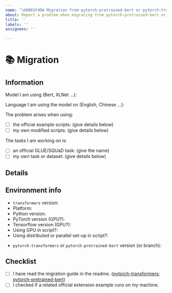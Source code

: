 ```yaml
---
name: "\U0001F4DA Migration from pytorch-pretrained-bert or pytorch-transformers"
about: Report a problem when migrating from pytorch-pretrained-bert or pytorch-transformers to transformers
title: ''
labels: ''
assignees: ''

---
```


# 📚 Migration

## Information

<!-- Important information -->

Model I am using (Bert, XLNet ...):

Language I am using the model on (English, Chinese ...):

The problem arises when using:
* [ ] the official example scripts: (give details below)
* [ ] my own modified scripts: (give details below)

The tasks I am working on is:
* [ ] an official GLUE/SQUaD task: (give the name)
* [ ] my own task or dataset: (give details below)

## Details

<!-- A clear and concise description of the migration issue.
    If you have code snippets, please provide it here as well.
    Important! Use code tags to correctly format your code. See https://help.github.com/en/github/writing-on-github/creating-and-highlighting-code-blocks#syntax-highlighting
    Do not use screenshots, as they are hard to read and (more importantly) don't allow others to copy-and-paste your code.
    -->

## Environment info
<!-- You can run the command `python transformers-cli env` and copy-and-paste its output below.
     Don't forget to fill out the missing fields in that output! -->
 
- `transformers` version:
- Platform:
- Python version:
- PyTorch version (GPU?):
- Tensorflow version (GPU?):
- Using GPU in script?:
- Using distributed or parallel set-up in script?:

<!-- IMPORTANT: which version of the former library do you use? -->
* `pytorch-transformers` or `pytorch-pretrained-bert` version (or branch):


## Checklist

- [ ] I have read the migration guide in the readme.
 ([pytorch-transformers](https://github.com/huggingface/transformers#migrating-from-pytorch-transformers-to-transformers);
  [pytorch-pretrained-bert](https://github.com/huggingface/transformers#migrating-from-pytorch-pretrained-bert-to-transformers))
- [ ] I checked if a related official extension example runs on my machine.
